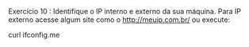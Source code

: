 Exercício 10 : Identifique o IP interno e externo da sua máquina.
Para IP externo acesse algum site como o http://meuip.com.br/ ou execute:

 curl ifconfig.me